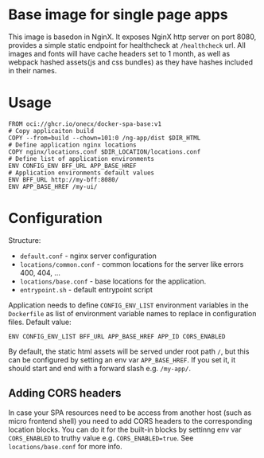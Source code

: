 # Base image for single page apps   

This image is basedon in NginX. 
It exposes NginX http server on port 8080, provides a simple static endpoint for healthcheck at `/healthcheck` url. All images and fonts will have cache headers set to 1 month, as well as webpack hashed assets(js and css bundles) as they have hashes included in their names. 

# Usage

```
FROM oci://ghcr.io/onecx/docker-spa-base:v1
# Copy applicaiton build
COPY --from=build --chown=101:0 /ng-app/dist $DIR_HTML
# Define application nginx locations
COPY nginx/locations.conf $DIR_LOCATION/locations.conf
# Define list of application environments
ENV CONFIG_ENV BFF_URL APP_BASE_HREF
# Application environments default values
ENV BFF_URL http://my-bff:8080/
ENV APP_BASE_HREF /my-ui/
```

# Configuration

Structure:
* `default.conf` - nginx server configuration
* `locations/common.conf` - common locations for the server like errors 400, 404, ...
* `locations/base.conf` - base locations for the application.
* `entrypoint.sh` - default entrypoint script

Application needs to define `CONFIG_ENV_LIST` environment variables in the `Dockerfile` as list of environment variable names to replace in configuration files. Default value:
```
ENV CONFIG_ENV_LIST BFF_URL APP_BASE_HREF APP_ID CORS_ENABLED
```
By default, the static html assets will be served under root path `/`, but this can be configured by setting an env var `APP_BASE_HREF`. If you set it, it should start and end with a forward slash e.g. `/my-app/`.


## Adding CORS headers 

In case your SPA resources need to be access from another host (such as micro frontend shell) you need to add CORS headers to the corresponding location blocks. You can do it for the built-in blocks by settinng env var `CORS_ENABLED` to truthy value e.g. `CORS_ENABLED=true`. See `locations/base.conf` for more info.
